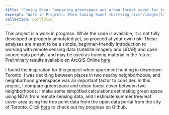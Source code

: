 ```yaml
---
title: "Coming Soon: Comparing greenspace and urban forest cover for two Toronto neighborhoods"
excerpt: "Work in Progress. More Coming Soon! <br/><img src='/images/Canopy_compare.png' alt='Map comparing urban canopy cover' width='380' height='280'>"
collection: portfolio
---
```


This project is a work in progress. While the code is available, it is not fully developed or properly annotated yet, so proceed at your own risk! These analyses are meant to be a simple, beginner-friendly introduction to working with remote sensing data (satellite imagery and LiDAR) and open source data portals, and may be used as training material in the future. Preliminary results available on ArcGIS Online [here](https://www.arcgis.com/home/item.html?id=1c775beee6cb4f29841430219d67aa66)

I found the inspiration for this project when apartment hunting in downtown Toronto. I was deciding between places in two nearby neighborhoods, and neighborhood greenspace was an important factor to consider. In this project, I compare greenspace and urban forest cover between two neighborhoods. I make some simplified calculations estimating green space using NDVI from remote sensing data, and I estimate summer tree/leaf cover area using the tree point data from the open data portal from the city of Toronto. Click [here](https://github.com/celiahein/TorontoGreenSpace) to check out my progress on Github.



